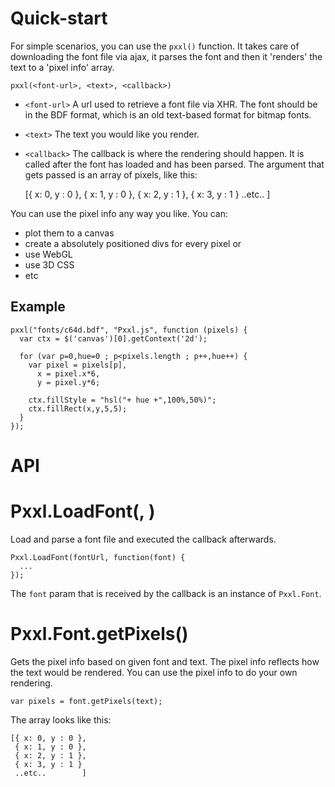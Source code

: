 Quick-start
===========

For simple scenarios, you can use the `pxxl()` function. It takes care of downloading the font file via ajax, it parses the font and then it 'renders' the text to a 'pixel info' array. 

    pxxl(<font-url>, <text>, <callback>)
 
* `<font-url>`
A url used to retrieve a font file via XHR. The font should be in the BDF format, which is an old text-based format for bitmap fonts.
  

* `<text>`
The text you would like you render.
    

* `<callback>`
The callback is where the rendering should happen. It is called after the font has loaded and has been parsed. The argument that gets passed is an array of pixels, like this:

	[{ x: 0, y : 0 },
	{ x: 1, y : 0 },
	{ x: 2, y : 1 },
	{ x: 3, y : 1 }
	..etc..        ]

You can use the pixel info any way you like. You can:

  - plot them to a canvas
  - create a absolutely positioned divs for every pixel or
  - use WebGL
  - use 3D CSS
  - etc

## Example

    pxxl("fonts/c64d.bdf", "Pxxl.js", function (pixels) {
      var ctx = $('canvas')[0].getContext('2d');

      for (var p=0,hue=0 ; p<pixels.length ; p++,hue++) {
        var pixel = pixels[p],
          x = pixel.x*6,
          y = pixel.y*6;

        ctx.fillStyle = "hsl("+ hue +",100%,50%)";
        ctx.fillRect(x,y,5,5);
      }
    });

API
===

# Pxxl.LoadFont(<url>, <callback>)

Load and parse a font file and executed the callback afterwards.

    Pxxl.LoadFont(fontUrl, function(font) {
      ...
    });
    
The `font` param that is received by the callback is an instance of `Pxxl.Font`.

# Pxxl.Font.getPixels()

Gets the pixel info based on given font and text. The pixel info reflects how the text would be rendered. You can use the pixel info to do your own rendering.

    var pixels = font.getPixels(text);

The array looks like this:
  
    [{ x: 0, y : 0 },
     { x: 1, y : 0 },
     { x: 2, y : 1 },
     { x: 3, y : 1 }
     ..etc..        ]
     


